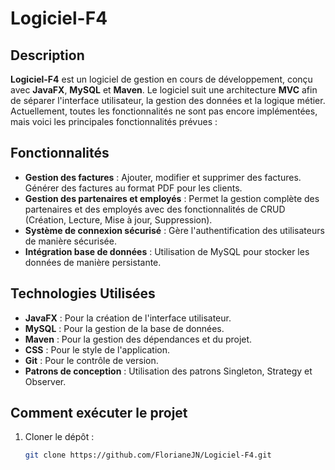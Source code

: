 # Logiciel-F4

## Description
**Logiciel-F4** est un logiciel de gestion en cours de développement, conçu avec **JavaFX**, **MySQL** et **Maven**. Le logiciel suit une architecture **MVC** afin de séparer l'interface utilisateur, la gestion des données et la logique métier. Actuellement, toutes les fonctionnalités ne sont pas encore implémentées, mais voici les principales fonctionnalités prévues :

## Fonctionnalités
- **Gestion des factures** : Ajouter, modifier et supprimer des factures. Générer des factures au format PDF pour les clients.
- **Gestion des partenaires et employés** : Permet la gestion complète des partenaires et des employés avec des fonctionnalités de CRUD (Création, Lecture, Mise à jour, Suppression).
- **Système de connexion sécurisé** : Gère l'authentification des utilisateurs de manière sécurisée.
- **Intégration base de données** : Utilisation de MySQL pour stocker les données de manière persistante.

## Technologies Utilisées
- **JavaFX** : Pour la création de l'interface utilisateur.
- **MySQL** : Pour la gestion de la base de données.
- **Maven** : Pour la gestion des dépendances et du projet.
- **CSS** : Pour le style de l'application.
- **Git** : Pour le contrôle de version.
- **Patrons de conception** : Utilisation des patrons Singleton, Strategy et Observer.

## Comment exécuter le projet
1. Cloner le dépôt :
   ```bash
   git clone https://github.com/FlorianeJN/Logiciel-F4.git
